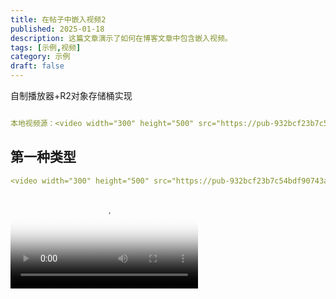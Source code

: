 ```yaml
---
title: 在帖子中嵌入视频2
published: 2025-01-18
description: 这篇文章演示了如何在博客文章中包含嵌入视频。
tags: [示例,视频]
category: 示例
draft: false
---
```


自制播放器+R2对象存储桶实现

```yaml

本地视频源：<video width="300" height="500" src="https://pub-932bcf23b7c54bdf90743ac393af13cd.r2.dev/%E8%A7%86%E9%A2%91/%E5%A4%A9%E7%A9%B9.mp4" controls="controls"></video>

```

## 第一种类型
```yaml
<video width="300" height="500" src="https://pub-932bcf23b7c54bdf90743ac393af13cd.r2.dev/%E8%A7%86%E9%A2%91/%E5%A4%A9%E7%A9%B9.mp4" controls="controls"></video>
```
<video width="auto" height="auto" border-radius="10" src="https://pub-932bcf23b7c54bdf90743ac393af13cd.r2.dev/%E8%A7%86%E9%A2%91/%E5%A4%A9%E7%A9%B9.mp4" controls="controls" poster="./img/天穹.jpg" controlsList="nodownload" disablePictureInPicture loop ></video>


